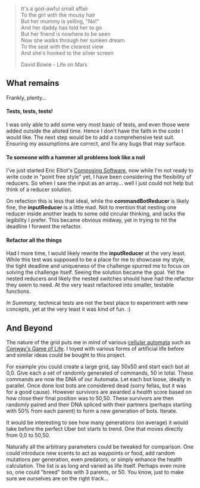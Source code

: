 > It's a god-awful small affair  
> To the girl with the mousy hair  
> But her mummy is yelling, "No!"  
> And her daddy has told her to go  
> But her friend is nowhere to be seen  
> Now she walks through her sunken dream  
> To the seat with the clearest view  
> And she's hooked to the silver screen  
> 
> David Bowie - Life on Mars

## What remains

Frankly, plenty...

#### Tests, tests, tests!

I was only able to add some very most basic of tests, and even those were added outside the alloted time. Hence I don't have the faith in the code I would like. The next step would be to add a comprehensive test suit. Ensuring my assumptions are correct, and fix any bugs that may surface.

#### To someone with a hammer all problems look like a nail

I've just started Eric Elliot's [Composing Software](https://leanpub.com/composingsoftware), now while I'm not ready to write code in "point free style" yet, I have been considering the flexibility of reducers. So when I saw the input as an array... well I just could not help but think of a reducer solution. 

On refection this is less that ideal, while the **commandBotReducer** is likely fine, the **inputReducer** is a little mad. Not to mention that nesting one reducer inside another leads to some odd circular thinking, and lacks the legibility I prefer. This became obvious midway, yet in trying to hit the deadline I forwent the refactor. 

#### Refactor all the things

Had I more time, I would likely rewrite the **inputReducer** at the very least. While this test was supposed to be a place for me to showcase my style, the tight deadline and uniqueness of the challenge spurred me to focus on solving the challenge itself. Seeing the solution became the goal. Yet the nested reducers and likely the nested switches should have had the refactor they seem to need. At the very least refactored into smaller, testable functions.

*In Summary,* technical tests are not the best place to experiment with new concepts, yet at the very least it was kind of fun. :)

## And Beyond

The nature of the grid puts me in mind of various [cellular automata](https://en.wikipedia.org/wiki/Cellular_automaton) such as [Conway's Game of Life](https://en.wikipedia.org/wiki/Conway%27s_Game_of_Life). I toyed with various forms of artificial life before and similar ideas could be bought to this project.

For example you could create a large grid, say 50x50 and start each bot at 0,0. Give each a set of randomly generated of commands, 50 in total. These commands are now the DNA of our Automata. Let each bot loose, ideally in parallel. Once done lost bots are considered dead (sorry fellas, but it was for a good cause). However survivors are awarded a *health* score based on how close their final position was to 50,50. These survivors are then randomly paired and their DNA spliced with their partners (perhaps starting with 50% from each parent) to form a new generation of bots. Iterate.

It would be interesting to see how many generations (on average) it would take before the perfect Uber bot starts to trend. One that moves directly from 0,0 to 50,50. 

Naturally all the arbitrary parameters could be tweaked for comparison. One could introduce new scents to act as waypoints or food, add random mutations per generation, even predators, or simply enhance the health calculation. The list is as long and varied as life itself. Perhaps even more so, one could "breed" bots with 3 parents, or 50. You know, just to make sure we ourselves are on the right track...

